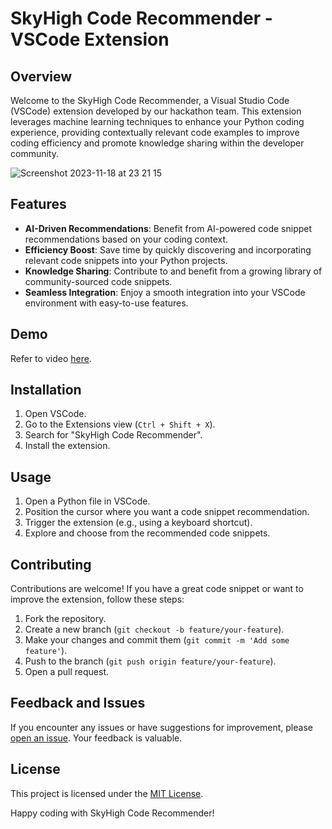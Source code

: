 # SkyHigh Code Recommender - VSCode Extension

## Overview

Welcome to the SkyHigh Code Recommender, a Visual Studio Code (VSCode) extension developed by our hackathon team. This extension leverages machine learning techniques to enhance your Python coding experience, providing contextually relevant code examples to improve coding efficiency and promote knowledge sharing within the developer community.


![Screenshot 2023-11-18 at 23 21 15](https://github.com/douglas-tabut/skyHigh/assets/65196859/6644bb1a-78b8-4564-b50c-7a71e65d19b7)

## Features

- **AI-Driven Recommendations**: Benefit from AI-powered code snippet recommendations based on your coding context.
- **Efficiency Boost**: Save time by quickly discovering and incorporating relevant code snippets into your Python projects.
- **Knowledge Sharing**: Contribute to and benefit from a growing library of community-sourced code snippets.
- **Seamless Integration**: Enjoy a smooth integration into your VSCode environment with easy-to-use features.

## Demo

Refer to video [here](https://www.loom.com/share/4814a85a67cc45e6ba4a090ab784704c).

## Installation

1. Open VSCode.
2. Go to the Extensions view (`Ctrl + Shift + X`).
3. Search for "SkyHigh Code Recommender".
4. Install the extension.

## Usage

1. Open a Python file in VSCode.
2. Position the cursor where you want a code snippet recommendation.
3. Trigger the extension (e.g., using a keyboard shortcut).
4. Explore and choose from the recommended code snippets.

## Contributing

Contributions are welcome! If you have a great code snippet or want to improve the extension, follow these steps:

1. Fork the repository.
2. Create a new branch (`git checkout -b feature/your-feature`).
3. Make your changes and commit them (`git commit -m 'Add some feature'`).
4. Push to the branch (`git push origin feature/your-feature`).
5. Open a pull request.

## Feedback and Issues

If you encounter any issues or have suggestions for improvement, please [open an issue](https://github.com/douglas-tabut/skyHigh/issues). Your feedback is valuable.

## License

This project is licensed under the [MIT License](LICENSE).

Happy coding with SkyHigh Code Recommender!
